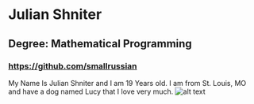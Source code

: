 # Julian Shniter

## Degree: Mathematical Programming

### <https://github.com/smallrussian>

My Name Is Julian Shniter and I am 19 Years old. I am from St. Louis, MO and have a dog named Lucy that I love very much.
![alt text](https://cdn.discordapp.com/attachments/660348023817109505/675001376077512704/IMG_0547.jpg)
